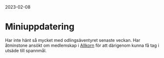 2023-02-08

# Miniuppdatering

Har inte hänt så mycket med odlingsäventyret senaste veckan. Har
åtminstone ansökt om medlemskap i [Allkorn](http://allkorn.se/) för
att därigenom kunna få tag i utsäde till spannmål.
